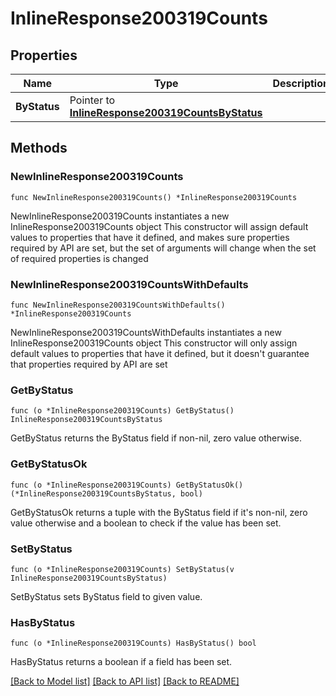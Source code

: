 # InlineResponse200319Counts

## Properties

Name | Type | Description | Notes
------------ | ------------- | ------------- | -------------
**ByStatus** | Pointer to [**InlineResponse200319CountsByStatus**](InlineResponse200319CountsByStatus.md) |  | [optional] 

## Methods

### NewInlineResponse200319Counts

`func NewInlineResponse200319Counts() *InlineResponse200319Counts`

NewInlineResponse200319Counts instantiates a new InlineResponse200319Counts object
This constructor will assign default values to properties that have it defined,
and makes sure properties required by API are set, but the set of arguments
will change when the set of required properties is changed

### NewInlineResponse200319CountsWithDefaults

`func NewInlineResponse200319CountsWithDefaults() *InlineResponse200319Counts`

NewInlineResponse200319CountsWithDefaults instantiates a new InlineResponse200319Counts object
This constructor will only assign default values to properties that have it defined,
but it doesn't guarantee that properties required by API are set

### GetByStatus

`func (o *InlineResponse200319Counts) GetByStatus() InlineResponse200319CountsByStatus`

GetByStatus returns the ByStatus field if non-nil, zero value otherwise.

### GetByStatusOk

`func (o *InlineResponse200319Counts) GetByStatusOk() (*InlineResponse200319CountsByStatus, bool)`

GetByStatusOk returns a tuple with the ByStatus field if it's non-nil, zero value otherwise
and a boolean to check if the value has been set.

### SetByStatus

`func (o *InlineResponse200319Counts) SetByStatus(v InlineResponse200319CountsByStatus)`

SetByStatus sets ByStatus field to given value.

### HasByStatus

`func (o *InlineResponse200319Counts) HasByStatus() bool`

HasByStatus returns a boolean if a field has been set.


[[Back to Model list]](../README.md#documentation-for-models) [[Back to API list]](../README.md#documentation-for-api-endpoints) [[Back to README]](../README.md)


